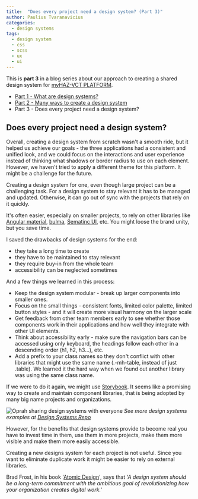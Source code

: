```yaml
---
title:  "Does every project need a design system? (Part 3)"
author: Paulius Tvaranavicius
categories:
  - design systems
tags:
  - design system
  - css
  - scss
  - ux
  - ui
---
```


This is **part 3** in a blog series about our approach to creating a shared design system for [myHAZ-VCT PLATFORM](https://oda.bgs.ac.uk/).

- [Part 1 - What are design systems?](../myhaz-design-system-1)
- [Part 2 - Many ways to create a design system](../myhaz-design-system-2)
- Part 3 - Does every project need a design system?

## Does every project need a design system?

Overall, creating a design system from scratch wasn't a smooth ride, but it helped us achieve our goals - the three applications had a consistent and unified look, and we could focus on the interactions and user experience instead of thinking what shadows or border radius to use on each element. However, we haven't tried to apply a different theme for this platform. It might be a challenge for the future.

Creating a design system for one, even though large project can be a challenging task. For a design system to stay relevant it has to be managed and updated. Otherwise, it can go out of sync with the projects that rely on it quickly.

It's often easier, especially on smaller projects, to rely on other libraries like [Angular material](https://material.angular.io/), [bulma](https://bulma.io/), [Sematinc UI](https://semantic-ui.com/), etc. You might loose the brand unity, but you save time.

I saved the drawbacks of design systems for the end:

- they take a long time to create
- they have to be maintained to stay relevant
- they require buy-in from the whole team
- accessibility can be neglected sometimes

And a few things we learned in this process:

- Keep the design system modular - break up larger components into smaller ones.
- Focus on the small things - consistent fonts, limited color palette, limited button styles - and it will create more visual harmony on the larger scale
- Get feedback from other team members early to see whether those components work in their applications and how well they integrate with other UI elements.
- Think about accessibility early - make sure the navigation bars can be accessed using only keyboard, the headings follow each other in a descending order (h1, h2, h3...), etc.
- Add a prefix to your class names so they don't conflict with other libraries that might use the same name (.-mh-table, instead of just .table). We learned it the hard way when we found out another library was using the same class name.

If we were to do it again, we might use [Storybook](https://storybook.js.org/). It seems like a promising way to create and maintain component libraries, that is being adopted by many big name projects and organizations.

![Oprah sharing design systems with everyone](../../assets/images/2019-11-01-myhaz-design-system/design-systems-for-everyone.jpg)
*See more design systems examples at [Design Systems Repo](https://designsystemsrepo.com/design-systems/)*

However, for the benefits that design systems provide to become real you have to invest time in them, use them in more projects, make them more visible and make them more easily accessible.

Creating a new designs system for each project is not useful. Since you want to eliminate duplicate work it might be easier to rely on external libraries.

Brad Frost, in his book '[Atomic Design](http://atomicdesign.bradfrost.com/)', says that *'A design system should be a long-term commitment with the ambitious goal of revolutionizing how your organization creates digital work.'*

